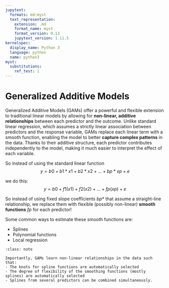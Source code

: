 ```yaml
---
jupytext:
  formats: md:myst
  text_representation:
    extension: .md
    format_name: myst
    format_version: 0.13
    jupytext_version: 1.11.5
kernelspec:
  display_name: Python 3
  language: python
  name: python3
myst:
  substitutions:
    ref_test: 1
---
```


# <i class="fa-solid fa-circle-plus"></i> Generalized Additive Models

Generalized Additive Models (GAMs) offer a powerful and flexible extension to traditional linear models by allowing for **non-linear, additive relationships** between each predictor and the outcome. Unlike standard linear regression, which assumes a strictly linear association between predictors and the response variable, GAMs replace each linear term with a smooth function, enabling the model to better **capture complex patterns** in the data. Thanks to their additive structure, each predictor contributes independently to the model, making it much easier to interpret the effect of each variable. 

So instead of using the standard linear function
$$ y = b0 + b1*x1 + b2*x2 + ... + bp*xp + e
$$

we do this:
$$ y = b0 + f1(x1) + f2(x2) + ... + fp(xp) + e $$


So instead of using fixed slope coefficients *bp**​ that assume a straight-line relationship, we replace them with flexible (possibly non-linear) **smooth functions** *fp*​ for each predictor!

Some common ways to estimate these smooth functions are:
- Splines
- Polynomial functions
- Local regression


```{admonition} GAMs
:class: note 

Importantly, GAMs learn non-linear relationships in the data such that: 
- The knots for spline functions are automatically selected
- The degree of flexibility of the smoothing functions (mostly splines) are automatically selected
- Splines from several predictors can be combined simultaneously.
```
